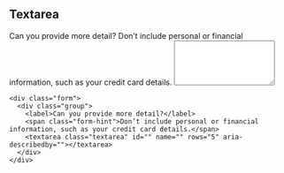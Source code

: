 ## Textarea

<div class="form">
  <div class="group">
    <label>Can you provide more detail?</label>
    <span class="form-hint">Don’t include personal or financial information, such as your credit card details.</span>
    <textarea class="textarea" id="" name="" rows="5" aria-describedby=""></textarea>
  </div>
</div>

    <div class="form">
      <div class="group">
        <label>Can you provide more detail?</label>
        <span class="form-hint">Don’t include personal or financial information, such as your credit card details.</span>
        <textarea class="textarea" id="" name="" rows="5" aria-describedby=""></textarea>
      </div>
    </div>
